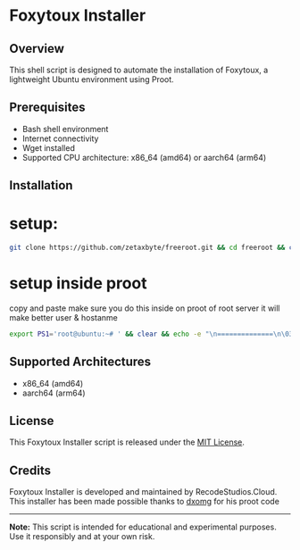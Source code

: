 # Foxytoux Installer

## Overview

This shell script is designed to automate the installation of Foxytoux, a lightweight Ubuntu environment using Proot.

## Prerequisites

- Bash shell environment
- Internet connectivity
- Wget installed
- Supported CPU architecture: x86_64 (amd64) or aarch64 (arm64)

## Installation

# setup:

```sh
git clone https://github.com/zetaxbyte/freeroot.git && cd freeroot && chmod +x root.sh && ./root.sh
```

# setup inside proot

copy and paste make sure you do this inside on proot of root server it will make better user & hostanme

```sh
export PS1='root@ubuntu:~# ' && clear && echo -e "\n==============\n\033[96mSETUP COMPLETE\n\033[0m==============\n"
```

## Supported Architectures

- x86_64 (amd64)
- aarch64 (arm64)

## License

This Foxytoux Installer script is released under the [MIT License](LICENSE).

## Credits

Foxytoux Installer is developed and maintained by RecodeStudios.Cloud.
This installer has been made possible thanks to [dxomg](https://github.com/dxomg) for his proot code

---

**Note:** This script is intended for educational and experimental purposes. Use it responsibly and at your own risk.
